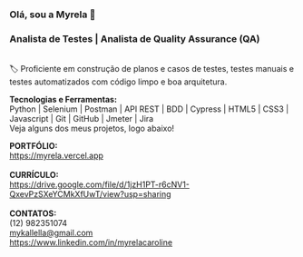 ### Olá, sou a Myrela 👋
### Analista de Testes | Analista de Quality Assurance (QA)
<br>
🏷️ Proficiente em construção de planos e casos de testes, testes manuais e testes automatizados com código limpo e boa arquitetura. <br>

<strong>Tecnologias e Ferramentas:</strong> <br>
Python | Selenium | Postman | API REST | BDD | Cypress | HTML5 | CSS3 | Javascript | Git | GitHub | Jmeter | Jira <br>
Veja alguns dos meus projetos, logo abaixo!
<br>

<strong>PORTFÓLIO: </strong>
<br>
https://myrela.vercel.app
<br><br>
<strong>CURRÍCULO: </strong>
<br>
https://drive.google.com/file/d/1jzH1PT-r6cNV1-QxevPzSXeYCMkXfUwT/view?usp=sharing
<br><br>
<strong>CONTATOS:</strong> 
<br>
(12) 982351074
<br>
mykallella@gmail.com
<br>
https://www.linkedin.com/in/myrelacaroline




